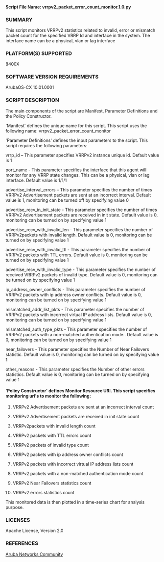 #### Script File Name: vrrpv2\_packet\_error\_count\_monitor.1.0.py

### SUMMARY
This script monitors VRRPv2 statistics related to invalid, error or mismatch packet count for the specified VRRP Id and interface in the system. The interface name can be a physical, vlan or lag interface

### PLATFORM(S) SUPPORTED
8400X

### SOFTWARE VERSION REQUIREMENTS
ArubaOS-CX 10.01.0001

### SCRIPT DESCRIPTION

The main components of the script are Manifest, Parameter Definitions and the Policy Constructor.   

'Manifest' defines the unique name for this script. This script uses the following name:  vrrpv2_packet_error_count_monitor

'Parameter Definitions' defines the input parameters to the script. This script requires the following parameters:

vrrp_id – This parameter specifies VRRPv2 instance unique id. Default value is 1

port_name - This parameter specifies the interface that this agent will monitor for any VRRP state   changes. This can be a physical, vlan or lag interface. Default value is 1/1/1

advertise_interval_errors – This parameter specifies the number of times VRRPv2 Advertisement packets are sent at an incorrect interval. Default value is 1, monitoring can be turned off by specifying value 0

advertise_recv_in_init_state - This parameter specifies the number of times VRRPv2 Advertisement packets are received in init state. Default value is 0, monitoring can be turned on by specifying value 1

advertise_recv_with_invalid_len - This parameter specifies the number of VRRPv2packets with invalid length. Default value is 0, monitoring can be turned on by specifying value 1

advertise_recv_with_invalid_ttl - This parameter specifies the number of VRRPv2 packets with TTL errors. Default value is 0, monitoring can be turned on by specifying value 1

advertise_recv_with_invalid_type -  This parameter specifies the number of received VRRPv2 packets of invalid type. Default value is 0, monitoring can be turned on by specifying value 1

ip_address_owner_conflicts - This parameter specifies the number of VRRPv2 packets with  ip address owner conflicts. Default value is 0, monitoring can be turned on by specifying value 1

mismatched_addr_list_pkts - This parameter specifies the number of VRRPv2 packets with incorrect virtual IP address lists. Default value is 0, monitoring can be turned on by specifying value 1

mismatched_auth_type_pkts - This parameter specifies the number of VRRPv2 packets with a non-matched authentication mode.. Default value is 0, monitoring can be turned on by specifying value 1

near_failovers - This parameter specifies the Number of Near Failovers statistic. Default value is 0, monitoring can be turned on by specifying value 1

other_reasons - This parameter specifies the Number of other errors statistics. Default value is 0, monitoring can be turned on by specifying value 1



#### 'Policy Constructor' defines Monitor Resource URI. This script specifies  monitoring uri's to monitor the following:  

1. VRRPv2 Advertisement packets are sent at an incorrect interval count

2. VRRPv2 Advertisement packets are received in init state count

3. VRRPv2packets with invalid length count

4. VRRPv2 packets with TTL errors count

5. VRRPv2 packets of invalid type count

6. VRRPv2 packets with  ip address owner conflicts count

7. VRRPv2 packets with incorrect virtual IP address lists count

8. VRRPv2 packets with a non-matched authentication mode count

9. VRRPv2 Near Failovers statistics count

10. VRRPv2 errors statistics count

This monitored data is then plotted in a time-series chart for analysis purpose.  


### LICENSES
Apache License, Version 2.0

### REFERENCES
[Aruba Networks Community](http://community.arubanetworks.com/t5/Network-Analytic-Engine/ct-p/NetworkAnalyticEngine)
